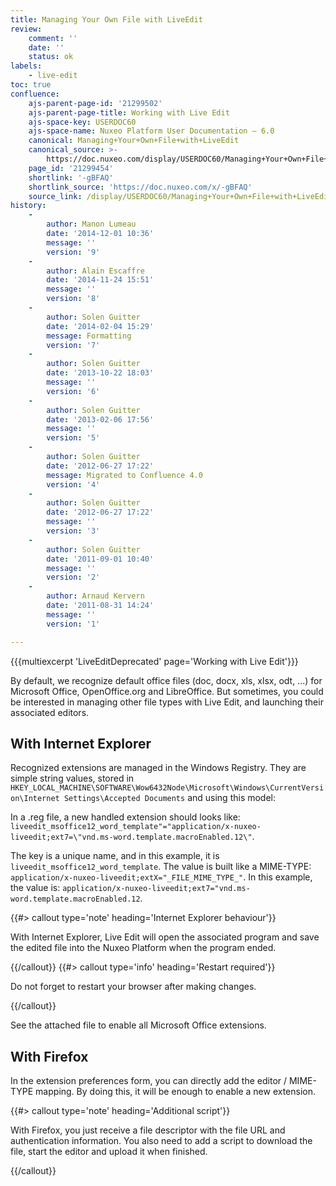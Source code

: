 ```yaml
---
title: Managing Your Own File with LiveEdit
review:
    comment: ''
    date: ''
    status: ok
labels:
    - live-edit
toc: true
confluence:
    ajs-parent-page-id: '21299502'
    ajs-parent-page-title: Working with Live Edit
    ajs-space-key: USERDOC60
    ajs-space-name: Nuxeo Platform User Documentation — 6.0
    canonical: Managing+Your+Own+File+with+LiveEdit
    canonical_source: >-
        https://doc.nuxeo.com/display/USERDOC60/Managing+Your+Own+File+with+LiveEdit
    page_id: '21299454'
    shortlink: '-gBFAQ'
    shortlink_source: 'https://doc.nuxeo.com/x/-gBFAQ'
    source_link: /display/USERDOC60/Managing+Your+Own+File+with+LiveEdit
history:
    - 
        author: Manon Lumeau
        date: '2014-12-01 10:36'
        message: ''
        version: '9'
    - 
        author: Alain Escaffre
        date: '2014-11-24 15:51'
        message: ''
        version: '8'
    - 
        author: Solen Guitter
        date: '2014-02-04 15:29'
        message: Formatting
        version: '7'
    - 
        author: Solen Guitter
        date: '2013-10-22 18:03'
        message: ''
        version: '6'
    - 
        author: Solen Guitter
        date: '2013-02-06 17:56'
        message: ''
        version: '5'
    - 
        author: Solen Guitter
        date: '2012-06-27 17:22'
        message: Migrated to Confluence 4.0
        version: '4'
    - 
        author: Solen Guitter
        date: '2012-06-27 17:22'
        message: ''
        version: '3'
    - 
        author: Solen Guitter
        date: '2011-09-01 10:40'
        message: ''
        version: '2'
    - 
        author: Arnaud Kervern
        date: '2011-08-31 14:24'
        message: ''
        version: '1'

---
```

{{{multiexcerpt 'LiveEditDeprecated' page='Working with Live Edit'}}}

By default, we recognize default office files (doc, docx, xls, xlsx, odt, ...) for Microsoft Office, OpenOffice.org and LibreOffice. But sometimes, you could be interested in managing other file types with Live Edit, and launching their associated editors.

## With Internet Explorer

Recognized extensions are managed in the Windows Registry. They are simple string values, stored in `HKEY_LOCAL_MACHINE\SOFTWARE\Wow6432Node\Microsoft\Windows\CurrentVersion\Internet Settings\Accepted Documents` and using this model:

In a .reg file, a new handled extension should looks like: `liveedit_msoffice12_word_template"="application/x-nuxeo-liveedit;ext7=\"vnd.ms-word.template.macroEnabled.12\"`.

The key is a unique name, and in this example, it is `liveedit_msoffice12_word_template`.
The value is built like a MIME-TYPE: `application/x-nuxeo-liveedit;extX="_FILE_MIME_TYPE_"`. In this example, the value is: `application/x-nuxeo-liveedit;ext7="vnd.ms-word.template.macroEnabled.12`.

{{#> callout type='note' heading='Internet Explorer behaviour'}}

With Internet Explorer, Live Edit will open the associated program and save the edited file into the Nuxeo Platform when the program ended.

{{/callout}} {{#> callout type='info' heading='Restart required'}}

Do not forget to restart your browser after making changes.

{{/callout}}

See the attached file to enable all Microsoft Office extensions.

## With Firefox

In the extension preferences form, you can directly add the editor / MIME-TYPE mapping. By doing this, it will be enough to enable a new extension.

{{#> callout type='note' heading='Additional script'}}

With Firefox, you just receive a file descriptor with the file URL and authentication information. You also need to add a script to download the file, start the editor and upload it when finished.

{{/callout}}